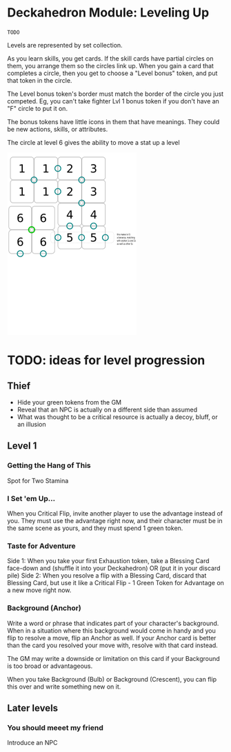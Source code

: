 # Deckahedron Module: Leveling Up

`TODO`

Levels are represented by set collection.

As you learn skills, you get cards.  If the skill cards have partial
circles on them, you arrange them so the circles link up.  When
you gain a card that completes a circle, then you get to choose
a "Level bonus" token, and put that token in the circle.

The Level bonus token's border must match the border of the circle
you just competed.  Eg, you can't take fighter Lvl 1 bonus token if
you don't have an "F" circle to put it on.

The bonus tokens have little icons in them that have meanings.  They
could be new actions, skills, or attributes.

The circle at level 6 gives the ability to move a stat up a level

![Level Progression](images/lvl_progression.png)


# TODO: ideas for level progression

## Thief

 * Hide your green tokens from the GM
 * Reveal that an NPC is actually on a different side than assumed
 * What was thought to be a critical resource is actually a decoy,
   bluff, or an illusion

## Level 1

### Getting the Hang of This

Spot for Two Stamina

### I Set 'em Up...

When you Critical Flip, invite another player to use the advantage instead
of you. They must use the advantage right now, and their character must be in
the same scene as yours, and they must spend 1 green token.

### Taste for Adventure

Side 1: When you take your first Exhaustion token, take a Blessing Card
face-down and (shuffle it into your Deckahedron) OR (put it in your discard
pile)
Side 2: When you resolve a flip with a Blessing Card, discard that Blessing
Card, but use it like a Critical Flip - 1 Green Token for Advantage on a new
move right now.

### Background (Anchor)

Write a word or phrase that indicates part of your character's background.
When in a situation where this background would come in handy and you flip
to resolve a move, flip an Anchor as well. If your Anchor card is better than
the card you resolved your move with, resolve with that card instead.

The GM may write a downside or limitation on this card if your Background is
too broad or advantageous.

When you take Background (Bulb) or Background (Crescent), you can flip this
over and write something new on it.


## Later levels


### You should meeet my friend

Introduce an NPC
